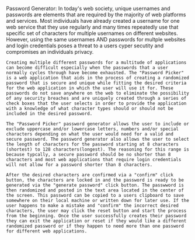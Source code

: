 Password Generator: 
    In today's web society, unique usernames and passwords are elements that are required by the majority of web platforms and services. Most individuals have already created a username for one web service that they use regularly and many times repeatedly use that specific set of characters for multiple usernames on different websites. However, using the same usernames AND passwords for multple websites and login credentials poses a threat to a users cyper secutity and compromises an individuals privacy. 

    Creating multiple different passwords for a multitude of applications can become difficult especially when the passwords that a user normally cycles through have become exhausted. The "Password Picker" is a web application that aids in the process of creating a randomized password that is secure and unique while fitting the desired criteria for the web application in which the user will use it for. These passwords do not save anywhere on the web to eliminate the possibility of any security breaches and are uniquely created through a series of check boxes that the user selects in order to provide the application with a knowledge of what character types should or should not be included in the desired password. 

    The "Password Picker" password generator allows the user to include or exclude uppercase and/or lowercase letters, numbers and/or special characters depending on what the user would need for a valid and secure password. The password generator also allows the user to select the length of characters for the password starting at 8 characters (shortest) to 128 characters(longest). The reasoning for this range is because typcally, a secure password should be no shorter than 8 characters and most web applications that require login credentials will not allow for a password shorter than 8 characters.
    
    After the desired characters are confirmed via a "confirm" click button, the characters are locked in and the password is ready to be generated via the "generate password" click button. The passwword is then randomized and posted in the text area located in the center of the screen. This password can be copied to a users clipboard to save somewhere on their local machine or written down for later use. If the user happens to make a mistake and "confirm" the incorrect desired characters, the user may click the reset button and start the process from the beginning. Once the user successfully creates their password they can exit the application or reset if they would like a different randomized password or if they happen to need more than one password for different web applications. 



